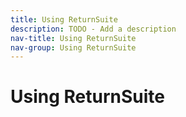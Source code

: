 ```yaml
---
title: Using ReturnSuite
description: TODO - Add a description
nav-title: Using ReturnSuite
nav-group: Using ReturnSuite
---
```



# Using ReturnSuite
